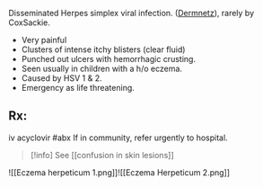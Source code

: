 Disseminated Herpes simplex viral infection. ([Dermnetz](https://dermnetnz.org/topics/eczema-herpeticum)), rarely by CoxSackie. 

- Very painful
- Clusters of intense itchy blisters (clear fluid)
- Punched out ulcers with hemorrhagic crusting.
- Seen usually in children with a h/o eczema.
- Caused by HSV 1 & 2.
- Emergency as life threatening.
## Rx: 
iv acyclovir #abx
If in community, refer urgently to hospital. 

>[!info]
>See [[confusion in skin lesions]]

![[Eczema herpeticum 1.png]]![[Eczema Herpeticum 2.png]]